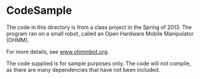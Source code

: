 CodeSample
==========

The code in this directory is from a class project in the Spring of 2013.
The program ran on a small robot, called an 
Open Hardware Mobile Manipulator (OHMM).

For more details, see www.ohmmbot.org.

The code supplied is for sample purposes only. 
The code will not compile, as there are many dependencies that have not been included.
